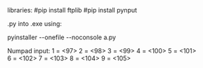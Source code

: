 libraries:
#pip install ftplib
#pip install pynput






.py into .exe using:

pyinstaller --onefile --noconsole a.py






Numpad input:
1 = <97>
2 = <98>
3 = <99>
4 = <100>
5 = <101>          
6 = <102>
7 = <103>
8 = <104>
9 = <105>
